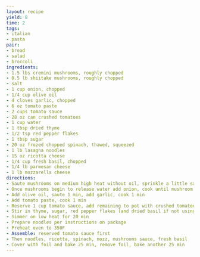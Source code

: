 ```yaml
---
layout: recipe
yield: 8
time: 2
tags:
- italian
- pasta
pair:
- bread
- salad
- broccoli
ingredients:
- 1.5 lbs cremini mushrooms, roughly chopped
- 0.5 lb shiitake mushrooms, roughly chopped
- salt
- 1 cup onion, chopped
- 1/4 cup olive oil
- 4 cloves garlic, chopped
- 6 oz tomato paste
- 2 cups tomato sauce
- 28 oz can crushed tomatoes
- 1 cup water
- 1 tbsp dried thyme
- 1/2 tsp red pepper flakes
- 1 tbsp sugar
- 20 oz frozed chopped spinach, thawed, squeezed
- 1 lb lasagna noodles
- 15 oz ricotta cheese
- 1/4 cup fresh basil, chopped
- 1/4 lb parmesan cheese
- 1 lb mozzarella cheese
directions:
- Saute mushrooms on medium high heat without oil, sprinkle a little salt
- Once mushrooms begin to release water add onion, cook until mushroom water is gone
- Add olive oil, saute 1 min, add garlic, cook 1 min
- Add tomato paste, cook 1 min
- Reserve 1 cup tomato sauce, add remaining to pot with crushed tomatoes and water
- Stir in thyme, sugar, red pepper flakes (and dried basil if not using fresh)
- Simmer on low heat for 20 min
- Prepare noodles per instructions on package
- Preheat oven to 350F
- Assemble: reserved tomato sauce first
- Then noodles, ricotta, spinach, mozz, mushrooms sauce, fresh basil
- Cover with foil and bake 25 min, remove foil, bake another 25 min
---
```

